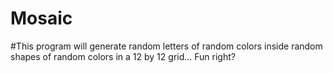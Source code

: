 # Mosaic
#This program will generate random letters of random colors inside random shapes of random colors in a 12 by 12 grid... Fun right?
